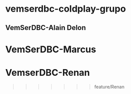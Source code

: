 # vemserdbc-coldplay-grupo

## VemSerDBC-Alain Delon
# VemSerDBC-Marcus

# VemserDBC-Renan
>>>>>>> feature/Renan
